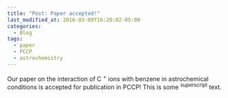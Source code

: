 ```yaml
---
title: "Post: Paper accepted!"
last_modified_at: 2016-03-09T16:20:02-05:00
categories:
  - Blog
tags:
  - paper
  - PCCP
  - astrochemistry
---
```


Our paper on the interaction of C <sup>+</sup> ions with benzene in astrochemical conditions is accepted for publication in PCCP!
This is some <sup>superscript</sup> text.
